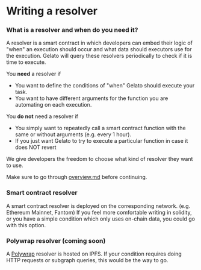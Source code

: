 # Writing a resolver

### **What is a resolver and when do you need it?**

A resolver is a smart contract in which developers can embed their logic of "when" an execution should occur and what data should executors use for the execution. Gelato will query these resolvers periodically to check if it is time to execute.&#x20;

You **need** a resolver if

* You want to define the conditions of "when" Gelato should execute your task.
* You want to have different arguments for the function you are automating on each execution.

You **do not** need a resolver if

* You simply want to repeatedly call a smart contract function with the same or without arguments (e.g. every 1 hour).&#x20;
* If you just want Gelato to try to execute a particular function in case it does NOT revert

We give developers the freedom to choose what kind of resolver they want to use.&#x20;

Make sure to go through [overview.md](../../getting-started/overview.md "mention") before continuing.



### Smart contract resolver

A smart contract resolver is deployed on the corresponding network. (e.g. Ethereum Mainnet, Fantom) If you feel more comfortable writing in solidity, or you have a simple condition which only uses on-chain data, you could go with this option.



### Polywrap resolver (coming soon)

A [Polywrap](https://polywrap.io/#/) resolver is hosted on IPFS. If your condition requires doing HTTP requests or subgraph queries, this would be the way to go.



